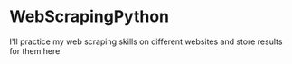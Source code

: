 # WebScrapingPython
I'll practice my web scraping skills on different websites and store results for them here
